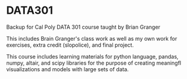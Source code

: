 # DATA301
Backup for Cal Poly DATA 301 course taught by Brian Granger

This includes Brain Granger's class work as well as my own work for exercises, extra credit (slopolice), and final project.

This course includes learning materials for python language, pandas, numpy, altair, and scipy libraries for the purpose of creating meaningfl visualizations and models with large sets of data.
